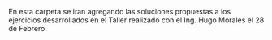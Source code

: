 En esta carpeta se iran agregando las soluciones propuestas a los ejercicios desarrollados en el Taller realizado con el Ing. Hugo Morales el 28 de Febrero